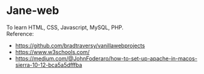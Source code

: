 # Jane-web  
To learn HTML, CSS, Javascript, MySQL, PHP.  
Reference:   
- https://github.com/bradtraversy/vanillawebprojects
- https://www.w3schools.com/
- https://medium.com/@JohnFoderaro/how-to-set-up-apache-in-macos-sierra-10-12-bca5a5dfffba

